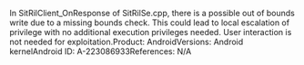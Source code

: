 In SitRilClient_OnResponse of SitRilSe.cpp, there is a possible out of bounds write due to a missing bounds check. This could lead to local escalation of privilege with no additional execution privileges needed. User interaction is not needed for exploitation.Product: AndroidVersions: Android kernelAndroid ID: A-223086933References: N/A